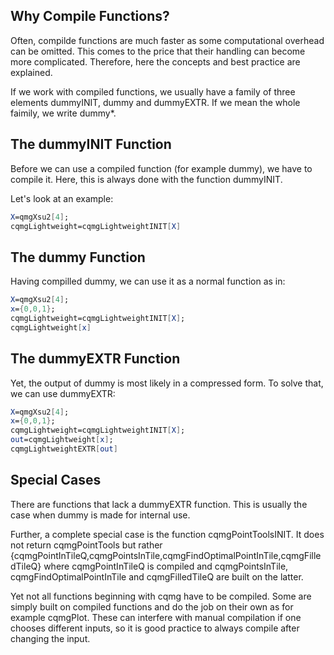 ## Why Compile Functions?

Often, compilde functions are much faster as some computational overhead can be omitted.
This comes to the price that their handling can become more complicated.
Therefore, here the concepts and best practice are explained.

If we work with compiled functions, we usually have a family of three elements
dummyINIT, dummy and dummyEXTR. If we mean the whole faimily, we write dummy*.

## The dummyINIT Function

Before we can use a compiled function (for example dummy), we have to compile it.
Here, this is always done with the function dummyINIT.

Let's look at an example:
```mathematica
X=qmgXsu2[4];
cqmgLightweight=cqmgLightweightINIT[X]
```


## The dummy Function

Having compilled dummy, we can use it as a normal function as in:
```mathematica
X=qmgXsu2[4];
x={0,0,1};
cqmgLightweight=cqmgLightweightINIT[X];
cqmgLightweight[x]
```

## The dummyEXTR Function

Yet, the output of dummy is most likely in a compressed form.
To solve that, we can use dummyEXTR:
```mathematica
X=qmgXsu2[4];
x={0,0,1};
cqmgLightweight=cqmgLightweightINIT[X];
out=cqmgLightweight[x];
cqmgLightweightEXTR[out]
```

## Special Cases

There are functions that lack a dummyEXTR function. This is usually the case when dummy is made for internal use.

Further, a complete special case is the function cqmgPointToolsINIT. It does not return cqmgPointTools but rather {cqmgPointInTileQ,cqmgPointsInTile,cqmgFindOptimalPointInTile,cqmgFilledTileQ} where cqmgPointInTileQ is compiled and cqmgPointsInTile, cqmgFindOptimalPointInTile and cqmgFilledTileQ are built on the latter.

Yet not all functions beginning with cqmg have to be compiled. Some are simply built on compiled functions and do the job on their own as for example cqmgPlot. These can interfere with manual compilation if one chooses different inputs, so it is good practice to always compile after changing the input.
